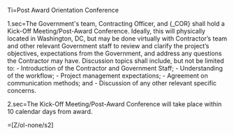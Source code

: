 Ti=Post Award Orientation Conference

1.sec=The Government's team, Contracting Officer, and {_COR} shall hold a Kick-Off Meeting/Post-Award Conference. Ideally, this will physically located in Washington, DC, but may be done virtually with Contractor’s team and other relevant Government staff to review and clarify the project’s objectives, expectations from the Government, and address any questions the Contractor may have. Discussion topics shall include, but not be limited to: - Introduction of the Contractor and Government Staff; - Understanding of the workflow; - Project management expectations; - Agreement on communication methods; and - Discussion of any other relevant specific concerns.

2.sec=The Kick-Off Meeting/Post-Award Conference will take place within 10 calendar days from award.

=[Z/ol-none/s2]

